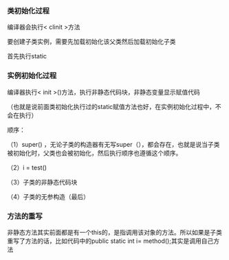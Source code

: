 ### 类初始化过程

编译器会执行< clinit >方法

要创建子类实例，需要先加载初始化该父类然后加载初始化子类

首先执行static

### 实例初始化过程

编译器执行< init >()方法，执行非静态代码块，非静态变量显示赋值代码

（也就是说前面类初始化执行过的static赋值方法也好，在实例初始化过程中，不会在执行）

顺序：

（1）super()   ，无论子类的构造器有无写super（），都会存在，也就是说当子类被初始化时，父类也会被初始化，然后执行顺序也遵循这个顺序。

（2）i = test()

（3）子类的非静态代码块

（4）子类的无参构造（最后）

### 方法的重写

非静态方法其实前面都是有一个this的，是指调用该对象的方法。所以如果是子类重写了方法的话，比如代码中的public static int i= method();其实是调用自己方法